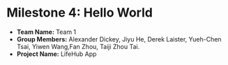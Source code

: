 # Milestone 4: Hello World

- **Team Name:** Team 1
- **Group Members:** Alexander Dickey, Jiyu He, Derek Laister, Yueh-Chen Tsai, Yiwen Wang,Fan Zhou, Taiji Zhou Tai.
- **Project Name:** LifeHub App

